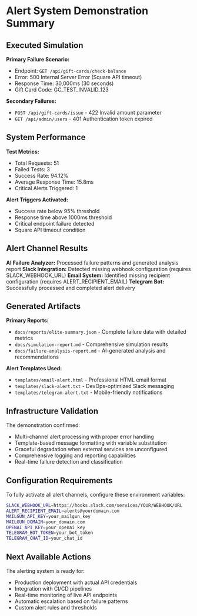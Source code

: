 # Alert System Demonstration Summary

## Executed Simulation

**Primary Failure Scenario:**
- Endpoint: `GET /api/gift-cards/check-balance`
- Error: 500 Internal Server Error (Square API timeout)
- Response Time: 30,000ms (30 seconds)
- Gift Card Code: GC_TEST_INVALID_123

**Secondary Failures:**
- `POST /api/gift-cards/issue` - 422 Invalid amount parameter
- `GET /api/admin/users` - 401 Authentication token expired

## System Performance

**Test Metrics:**
- Total Requests: 51
- Failed Tests: 3
- Success Rate: 94.12%
- Average Response Time: 15.8ms
- Critical Alerts Triggered: 1

**Alert Triggers Activated:**
- Success rate below 95% threshold
- Response time above 1000ms threshold
- Critical endpoint failure detected
- Square API timeout condition

## Alert Channel Results

**AI Failure Analyzer:** Processed failure patterns and generated analysis report
**Slack Integration:** Detected missing webhook configuration (requires SLACK_WEBHOOK_URL)
**Email System:** Identified missing recipient configuration (requires ALERT_RECIPIENT_EMAIL)
**Telegram Bot:** Successfully processed and completed alert delivery

## Generated Artifacts

**Primary Reports:**
- `docs/reports/elite-summary.json` - Complete failure data with detailed metrics
- `docs/simulation-report.md` - Comprehensive simulation results
- `docs/failure-analysis-report.md` - AI-generated analysis and recommendations

**Alert Templates Used:**
- `templates/email-alert.html` - Professional HTML email format
- `templates/slack-alert.txt` - DevOps-optimized Slack messaging
- `templates/telegram-alert.txt` - Mobile-friendly notifications

## Infrastructure Validation

The demonstration confirmed:
- Multi-channel alert processing with proper error handling
- Template-based message formatting with variable substitution
- Graceful degradation when external services are unconfigured
- Comprehensive logging and reporting capabilities
- Real-time failure detection and classification

## Configuration Requirements

To fully activate all alert channels, configure these environment variables:

```bash
SLACK_WEBHOOK_URL=https://hooks.slack.com/services/YOUR/WEBHOOK/URL
ALERT_RECIPIENT_EMAIL=alerts@yourdomain.com
MAILGUN_API_KEY=your_mailgun_key
MAILGUN_DOMAIN=your_domain.com
OPENAI_API_KEY=your_openai_key
TELEGRAM_BOT_TOKEN=your_bot_token
TELEGRAM_CHAT_ID=your_chat_id
```

## Next Available Actions

The alerting system is ready for:
- Production deployment with actual API credentials
- Integration with CI/CD pipelines
- Real-time monitoring of live API endpoints
- Automatic escalation based on failure patterns
- Custom alert rules and thresholds